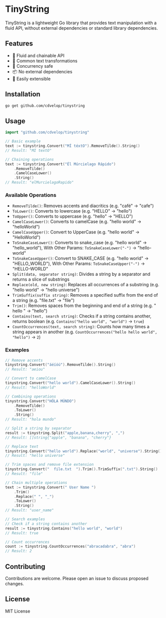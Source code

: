 # TinyString

TinyString is a lightweight Go library that provides text manipulation with a fluid API, without external dependencies or standard library dependencies.

## Features

- 🚀 Fluid and chainable API
- 🔄 Common text transformations
- 🧵 Concurrency safe
- 📦 No external dependencies
- 🎯 Easily extensible

## Installation

```bash
go get github.com/cdvelop/tinystring
```

## Usage

```go
import "github.com/cdvelop/tinystring"

// Basic example
text := tinystring.Convert("MÍ téxtO").RemoveTilde().String()
// Result: "MI textO"

// Chaining operations
text := tinystring.Convert("Él Múrcielago Rápido")
    .RemoveTilde()
    .CamelCaseLower()
    .String()
// Result: "elMurcielagoRapido"
```

### Available Operations

- `RemoveTilde()`: Removes accents and diacritics (e.g. "café" -> "cafe")
- `ToLower()`: Converts to lowercase (e.g. "HELLO" -> "hello")
- `ToUpper()`: Converts to uppercase (e.g. "hello" -> "HELLO")
- `CamelCaseLower()`: Converts to camelCase (e.g. "hello world" -> "helloWorld")
- `CamelCaseUpper()`: Convert to UpperCase (e.g. "hello world" -> "HelloWorld")
- `ToSnakeCaseLower()`: Converts to snake_case (e.g. "hello world" -> "hello_world"), With  Other Params: `ToSnakeCaseLower("-")` -> "hello-world" 
- `ToSnakeCaseUpper()`: Convert to SNAKE_CASE (e.g. "hello world" -> "HELLO_WORLD"), With Other Params: `ToSnakeCaseUpper("-")` -> "HELLO-WORLD"
- `Split(data, separator string)`: Divides a string by a separator and returns a slice of substrings
- `Replace(old, new string)`: Replaces all occurrences of a substring (e.g. "hello world" -> "hello universe")
- `TrimSuffix(suffix string)`: Removes a specified suffix from the end of a string (e.g. "file.txt" -> "file")
- `Trim()`: Removes spaces from the beginning and end of a string (e.g. "  hello  " -> "hello")
- `Contains(text, search string)`: Checks if a string contains another, returns boolean (e.g. `Contains("hello world", "world")` -> `true`)
- `CountOccurrences(text, search string)`: Counts how many times a string appears in another (e.g. `CountOccurrences("hello hello world", "hello")` -> `2`)

### Examples

```go
// Remove accents
tinystring.Convert("áéíóú").RemoveTilde().String()
// Result: "aeiou"

// Convert to camelCase
tinystring.Convert("hello world").CamelCaseLower().String()
// Result: "helloWorld"

// Combining operations
tinystring.Convert("HÓLA MÚNDO")
    .RemoveTilde()
    .ToLower()
    .String()
// Result: "hola mundo"

// Split a string by separator
result := tinystring.Split("apple,banana,cherry", ",")
// Result: []string{"apple", "banana", "cherry"}

// Replace text
tinystring.Convert("hello world").Replace("world", "universe").String()
// Result: "hello universe"

// Trim spaces and remove file extension
tinystring.Convert("  file.txt  ").Trim().TrimSuffix(".txt").String()
// Result: "file"

// Chain multiple operations
text := tinystring.Convert(" User Name ")
    .Trim()
    .Replace(" ", "_")
    .ToLower()
    .String()
// Result: "user_name"

// Search examples
// Check if a string contains another
result := tinystring.Contains("hello world", "world")
// Result: true

// Count occurrences
count := tinystring.CountOccurrences("abracadabra", "abra")
// Result: 2
```

## Contributing

Contributions are welcome. Please open an issue to discuss proposed changes.

## License

MIT License